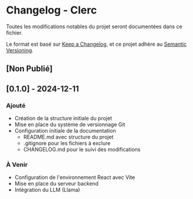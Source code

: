 # Changelog - Clerc
Toutes les modifications notables du projet seront documentées dans ce fichier.

Le format est basé sur [Keep a Changelog](https://keepachangelog.com/fr/1.1.0/),
et ce projet adhère au [Semantic Versioning](https://semver.org/spec/v2.0.0.html).

## [Non Publié]

## [0.1.0] - 2024-12-11
### Ajouté
- Création de la structure initiale du projet
- Mise en place du système de versionnage Git
- Configuration initiale de la documentation
  - README.md avec structure du projet
  - .gitignore pour les fichiers à exclure
  - CHANGELOG.md pour le suivi des modifications

### À Venir
- Configuration de l'environnement React avec Vite
- Mise en place du serveur backend
- Intégration du LLM (Llama)